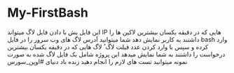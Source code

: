 # My-FirstBash
این فایل بش با دادن فایل لاگ میتواند IP هایی که در دقیقه یکسان بیشترین لاکین ها را داشتند به کاربر نمایش دهد
شما میتوانید آدرس لاگ های وب سرور را در فایل bash وارد کرده و سپس با وارد کردن عدد فیلت لاگ ُ لاگ هایی که در دقیقه یکسان بیشترین درخواست را داشتند به شما نمایش میدهد
این پروژه شامل بک فایل لاگ شده به صورت نمونه میتوانید تست های لازم را انجام دهید
زنده باد دنیای #اوپن_سورس
